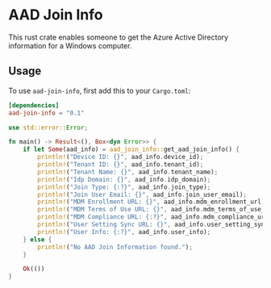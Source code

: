 # AAD Join Info

This rust crate enables someone to get the Azure Active Directory information for a Windows computer. 

## Usage

To use `aad-join-info`, first add this to your `Cargo.toml`:

```toml
[dependencies]
aad-join-info = "0.1"
```

```rust
use std::error::Error;

fn main() -> Result<(), Box<dyn Error>> {
    if let Some(aad_info) = aad_join_info::get_aad_join_info() {
        println!("Device ID: {}", aad_info.device_id);
        println!("Tenant ID: {}", aad_info.tenant_id);
        println!("Tenant Name: {}", aad_info.tenant_name);
        println!("Idp Domain: {}", aad_info.idp_domain);
        println!("Join Type: {:?}", aad_info.join_type);
        println!("Join User Email: {}", aad_info.join_user_email);
        println!("MDM Enrollment URL: {}", aad_info.mdm_enrollment_url);
        println!("MDM Terms of Use URL: {}", aad_info.mdm_terms_of_use_url);
        println!("MDM Compliance URL: {:?}", aad_info.mdm_compliance_url);
        println!("User Setting Sync URL: {}", aad_info.user_setting_sync_url);
        println!("User Info: {:?}", aad_info.user_info);
    } else {
        println!("No AAD Join Information found.");
    }

    Ok(())
}
```